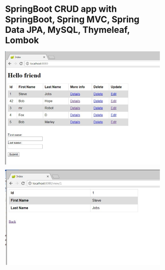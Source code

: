 # SpringBoot CRUD app with SpringBoot, Spring MVC, Spring Data JPA, MySQL, Thymeleaf, Lombok


![Screenshot](main.jpg)



![Screenshot](view.jpg)
